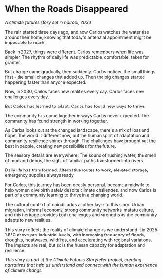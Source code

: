 # When the Roads Disappeared

*A climate futures story set in nairobi, 2034*

The rain started three days ago, and now Carlos watches the water rise around their home, knowing that today's antenatal appointment might be impossible to reach.

Back in 2027, things were different. Carlos remembers when life was simpler. The rhythm of daily life was predictable, comfortable, taken for granted.

But change came gradually, then suddenly. Carlos noticed the small things first - the small changes that added up. Then the big changes started happening faster than anyone expected.

Now, in 2030, Carlos faces new realities every day. Carlos faces new challenges every day.

But Carlos has learned to adapt. Carlos has found new ways to thrive.

The community has come together in ways Carlos never expected. The community has found strength in working together.

As Carlos looks out at the changed landscape, there's a mix of loss and hope. The world is different now, but the human spirit of adaptation and community resilience shines through. The challenges have brought out the best in people, creating new possibilities for the future.

The sensory details are everywhere: The sound of rushing water, the smell of mud and debris, the sight of familiar paths transformed into rivers

Daily life has transformed: Alternative routes to work, elevated storage, emergency supplies always ready

For Carlos, this journey has been deeply personal. became a midwife to help women give birth safely despite climate challenges, and now Carlos is part of a community learning to thrive in a changing world.

The cultural context of nairobi adds another layer to this story. Urban migration, informal economy, strong community networks, matatu culture, and this heritage provides both challenges and strengths as the community adapts to new realities.

This story reflects the reality of climate change as we understand it in 2025: 1.5°C above pre-industrial levels, with increasing frequency of floods, droughts, heatwaves, wildfires, and accelerating with regional variations. The impacts are real, but so is the human capacity for adaptation and resilience.

*This story is part of the Climate Futures Storyteller project, creating narratives that help us understand and connect with the human experience of climate change.*